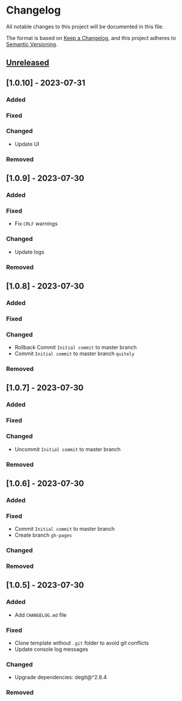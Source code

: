 # Changelog

All notable changes to this project will be documented in this file.

The format is based on [Keep a Changelog](https://keepachangelog.com/en/1.1.0/),
and this project adheres to [Semantic Versioning](https://semver.org/spec/v2.0.0.html).

## [Unreleased]

## [1.0.10] - 2023-07-31

### Added

### Fixed

### Changed

- Update UI

### Removed

## [1.0.9] - 2023-07-30

### Added

### Fixed

- Fix `CRLF` warnings

### Changed

- Update logs

### Removed

## [1.0.8] - 2023-07-30

### Added

### Fixed

### Changed

- Rollback Commit `Initial commit` to master branch
- Commit `Initial commit` to master branch `quitely`

### Removed

## [1.0.7] - 2023-07-30

### Added

### Fixed

### Changed

- Uncommit `Initial commit` to master branch

### Removed

## [1.0.6] - 2023-07-30

### Added

### Fixed

- Commit `Initial commit` to master branch
- Create branch `gh-pages`

### Changed

### Removed

## [1.0.5] - 2023-07-30

### Added

- Add `CHANGELOG.md` file

### Fixed

- Clone template without `.git` folder to avoid git conflicts
- Update console log messages

### Changed

- Upgrade dependencies: degit@^2.8.4

### Removed

[unreleased]: /README.md
<!-- https://github.com/olivierlacan/keep-a-changelog/compare/v1.1.1...HEAD
[1.1.1]: https://github.com/olivierlacan/keep-a-changelog/compare/v1.1.0...v1.1.1
[1.1.0]: https://github.com/olivierlacan/keep-a-changelog/compare/v1.0.0...v1.1.0
[1.0.0]: https://github.com/olivierlacan/keep-a-changelog/compare/v0.3.0...v1.0.0
[0.3.0]: https://github.com/olivierlacan/keep-a-changelog/compare/v0.2.0...v0.3.0
[0.2.0]: https://github.com/olivierlacan/keep-a-changelog/compare/v0.1.0...v0.2.0
[0.1.0]: https://github.com/olivierlacan/keep-a-changelog/compare/v0.0.8...v0.1.0
[0.0.8]: https://github.com/olivierlacan/keep-a-changelog/compare/v0.0.7...v0.0.8
[0.0.7]: https://github.com/olivierlacan/keep-a-changelog/compare/v0.0.6...v0.0.7
[0.0.6]: https://github.com/olivierlacan/keep-a-changelog/compare/v0.0.5...v0.0.6
[0.0.5]: https://github.com/olivierlacan/keep-a-changelog/compare/v0.0.4...v0.0.5
[0.0.4]: https://github.com/olivierlacan/keep-a-changelog/compare/v0.0.3...v0.0.4
[0.0.3]: https://github.com/olivierlacan/keep-a-changelog/compare/v0.0.2...v0.0.3
[0.0.2]: https://github.com/olivierlacan/keep-a-changelog/compare/v0.0.1...v0.0.2
[0.0.1]: https://github.com/olivierlacan/keep-a-changelog/releases/tag/v0.0.1 -->